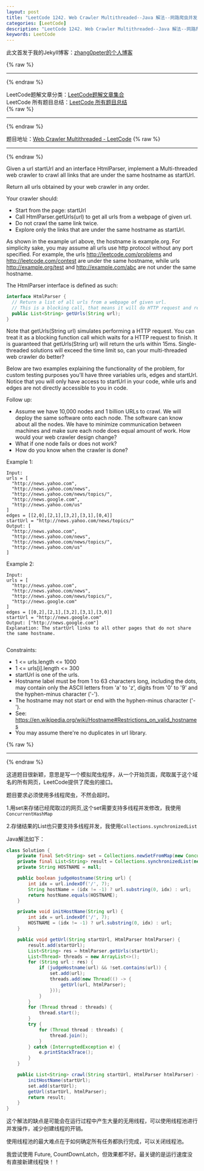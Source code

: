 ```yaml
---
layout: post
title: "LeetCode 1242. Web Crawler Multithreaded--Java 解法--网路爬虫并发系列--ConcurrentHashMap/Collections.synchronizedList"
categories: [LeetCode]
description: "LeetCode 1242. Web Crawler Multithreaded--Java 解法--网路爬虫并发系列--ConcurrentHashMap/Collections.synchronizedList"
keywords: LeetCode
---
```


此文首发于我的Jekyll博客：[zhang0peter的个人博客](https://zhang0peter.com)         

{% raw %}
***          
{% endraw %}


LeetCode题解文章分类：[LeetCode题解文章集合](https://zhang0peter.com/categories/#LeetCode)               
LeetCode 所有题目总结：[LeetCode 所有题目总结](https://zhang0peter.blog.csdn.net/article/details/100055202)                                  
{% raw %}
***          
{% endraw %}


题目地址：[Web Crawler Multithreaded - LeetCode](https://leetcode.com/problems/web-crawler-multithreaded/)
{% raw %}
***          
{% endraw %}


Given a url startUrl and an interface HtmlParser, implement a Multi-threaded web crawler to crawl all links that are under the same hostname as startUrl. 

Return all urls obtained by your web crawler in any order.

Your crawler should:

- Start from the page: startUrl     
- Call HtmlParser.getUrls(url) to get all urls from a webpage of given url.       
- Do not crawl the same link twice.      
- Explore only the links that are under the same hostname as startUrl.       


As shown in the example url above, the hostname is example.org. For simplicity sake, you may assume all urls use http protocol without any port specified. For example, the urls http://leetcode.com/problems and http://leetcode.com/contest are under the same hostname, while urls http://example.org/test and http://example.com/abc are not under the same hostname.

The HtmlParser interface is defined as such: 
```java
interface HtmlParser {
  // Return a list of all urls from a webpage of given url.
  // This is a blocking call, that means it will do HTTP request and return when this request is finished.
  public List<String> getUrls(String url);
}
```
Note that getUrls(String url) simulates performing a HTTP request. You can treat it as a blocking function call which waits for a HTTP request to finish. It is guaranteed that getUrls(String url) will return the urls within 15ms.  Single-threaded solutions will exceed the time limit so, can your multi-threaded web crawler do better?

Below are two examples explaining the functionality of the problem, for custom testing purposes you'll have three variables urls, edges and startUrl. Notice that you will only have access to startUrl in your code, while urls and edges are not directly accessible to you in code.

 

Follow up:

- Assume we have 10,000 nodes and 1 billion URLs to crawl. We will deploy the same software onto each node. The software can know about all the nodes. We have to minimize communication between machines and make sure each node does equal amount of work. How would your web crawler design change?    
- What if one node fails or does not work?        
- How do you know when the crawler is done?         
 

Example 1:


```
Input:
urls = [
  "http://news.yahoo.com",
  "http://news.yahoo.com/news",
  "http://news.yahoo.com/news/topics/",
  "http://news.google.com",
  "http://news.yahoo.com/us"
]
edges = [[2,0],[2,1],[3,2],[3,1],[0,4]]
startUrl = "http://news.yahoo.com/news/topics/"
Output: [
  "http://news.yahoo.com",
  "http://news.yahoo.com/news",
  "http://news.yahoo.com/news/topics/",
  "http://news.yahoo.com/us"
]
```
Example 2:


```
Input: 
urls = [
  "http://news.yahoo.com",
  "http://news.yahoo.com/news",
  "http://news.yahoo.com/news/topics/",
  "http://news.google.com"
]
edges = [[0,2],[2,1],[3,2],[3,1],[3,0]]
startUrl = "http://news.google.com"
Output: ["http://news.google.com"]
Explanation: The startUrl links to all other pages that do not share the same hostname.
 
```
Constraints:

- 1 <= urls.length <= 1000        
- 1 <= urls[i].length <= 300        
- startUrl is one of the urls.        
- Hostname label must be from 1 to 63 characters long, including the dots, may contain only the ASCII letters from 'a' to 'z', digits from '0' to '9' and the hyphen-minus character ('-').        
- The hostname may not start or end with the hyphen-minus character ('-').         
- See:  https://en.wikipedia.org/wiki/Hostname#Restrictions_on_valid_hostnames        
- You may assume there're no duplicates in url library.        


{% raw %}
***          
{% endraw %}


这道题目很新颖，意思是写一个模拟爬虫程序，从一个开始页面，爬取属于这个域名的所有网页，LeetCode提供了爬虫的接口。

题目要求必须使用多线程爬虫，不然会超时。

1.用set来存储已经爬取过的网页,这个set需要支持多线程并发修改，我使用`ConcurrentHashMap`

2.存储结果的List也只要支持多线程并发，我使用`Collections.synchronizedList`



Java解法如下：
```java
class Solution {
    private final Set<String> set = Collections.newSetFromMap(new ConcurrentHashMap<String, Boolean>());
    private final List<String> result = Collections.synchronizedList(new ArrayList<String>());
    private String HOSTNAME = null;

    public boolean judgeHostname(String url) {
        int idx = url.indexOf('/', 7);
        String hostName = (idx != -1) ? url.substring(0, idx) : url;
        return hostName.equals(HOSTNAME);
    }

    private void initHostName(String url) {
        int idx = url.indexOf('/', 7);
        HOSTNAME = (idx != -1) ? url.substring(0, idx) : url;
    }

    public void getUrl(String startUrl, HtmlParser htmlParser) {
        result.add(startUrl);
        List<String> res = htmlParser.getUrls(startUrl);
        List<Thread> threads = new ArrayList<>();
        for (String url : res) {
            if (judgeHostname(url) && !set.contains(url)) {
                set.add(url);
                threads.add(new Thread(() -> {
                    getUrl(url, htmlParser);
                }));
            }
        }
        for (Thread thread : threads) {
            thread.start();
        }
        try {
            for (Thread thread : threads) {
                thread.join();
            }
        } catch (InterruptedException e) {
            e.printStackTrace();
        }
    }

    public List<String> crawl(String startUrl, HtmlParser htmlParser) {
        initHostName(startUrl);
        set.add(startUrl);
        getUrl(startUrl, htmlParser);
        return result;
    }
}
```
这个解法的缺点是可能会在运行过程中产生大量的无用线程，可以使用线程池进行并发操作，减少创建线程的开销。

使用线程池的最大难点在于如何确定所有任务都执行完成，可以关闭线程池。

我尝试使用 Future, CountDownLatch，但效果都不好。最关键的是运行速度没有直接新建线程快！！